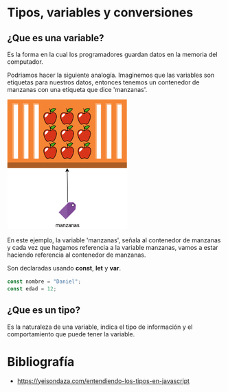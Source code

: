 # Tipos, variables y conversiones

## ¿Que es una variable?

Es la forma en la cual los programadores guardan datos en la memoria del computador.

Podriamos hacer la siguiente analogía. Imaginemos que las variables son etiquetas para nuestros datos, entonces tenemos un contenedor de manzanas con una etiqueta que dice 'manzanas'. 

![](images/5.1.png)

En este ejemplo, la variable 'manzanas', señala al contenedor de manzanas y cada vez que hagamos referencia a la variable manzanas, vamos a estar haciendo referencia al contenedor de manzanas.



Son declaradas usando **const**, **let** y **var**.

```js
const nombre = "Daniel";
const edad = 12;
```



## ¿Que es un tipo?

Es la naturaleza de una variable, indica el tipo de información y el comportamiento que puede tener la variable.

# Bibliografía
- https://yeisondaza.com/entendiendo-los-tipos-en-javascript